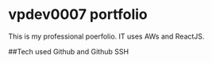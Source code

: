 # vpdev0007 portfolio

This is my professional poerfolio. IT uses AWs and ReactJS.

##Tech used
Github and Github
SSH
